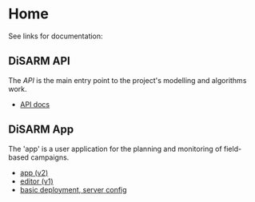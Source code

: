 # Home

See links for documentation:

## DiSARM API

The _API_ is the main entry point to the project's modelling and algorithms work.

* [API docs](api-docs/README.md)

## DiSARM App

The 'app' is a user application for the planning and monitoring of field-based campaigns.

* [app (v2)](app-v2/README.md)
* [editor (v1)](editor-v1/README.md)
* [basic deployment, server config](deployment.md)

